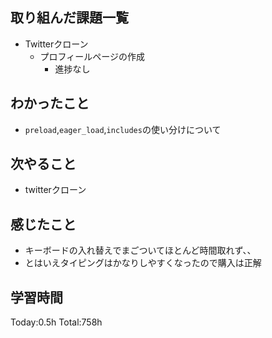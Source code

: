 ## 取り組んだ課題一覧
- Twitterクローン
  - プロフィールページの作成
    - 進捗なし

## わかったこと
- `preload`,`eager_load`,`includes`の使い分けについて

## 次やること
- twitterクローン　

## 感じたこと
- キーボードの入れ替えでまごついてほとんど時間取れず、、
- とはいえタイピングはかなりしやすくなったので購入は正解           
  
## 学習時間
Today:0.5h
Total:758h